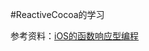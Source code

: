 #ReactiveCocoa的学习

参考资料：[iOS的函数响应型编程](https://kevinhm.gitbooks.io/functionalreactiveprogrammingonios/)
